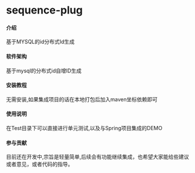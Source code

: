 # sequence-plug

#### 介绍
基于MYSQL的id分布式Id生成

#### 软件架构
基于mysql的分布式id自增ID生成


#### 安装教程

无需安装,如果集成项目的话在本地打包后加入maven坐标依赖即可

#### 使用说明

在Test目录下可以直接进行单元测试,以及与Spring项目集成的DEMO

#### 参与贡献

目前还在开发中,宗旨是轻量简单,后续会有功能继续集成，也希望大家能给些建议或者意见，或者代码的指导。

